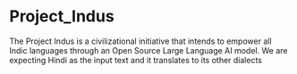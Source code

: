 # Project_Indus
The Project Indus is a civilizational initiative that intends to empower all Indic languages through an Open Source Large Language AI model. We are expecting Hindi as the input text and it translates to its other dialects
